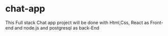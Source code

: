 # chat-app

This Full stack Chat app project will be done with Html,Css, React as Front-end and node.js and postgresql as back-End

